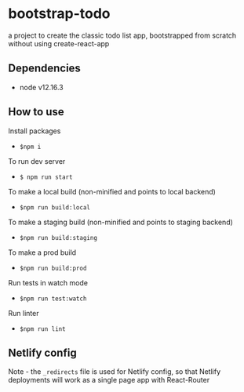 # bootstrap-todo

a project to create the classic todo list app, bootstrapped from scratch without using create-react-app

## Dependencies

- node v12.16.3

## How to use

Install packages

- `$npm i`

To run dev server

- `$ npm run start`

To make a local build (non-minified and points to local backend)

- `$npm run build:local`

To make a staging build (non-minified and points to staging backend)

- `$npm run build:staging`

To make a prod build

- `$npm run build:prod`

Run tests in watch mode

- `$npm run test:watch`

Run linter

- `$npm run lint`

## Netlify config

Note - the `_redirects` file is used for Netlify config, so that Netlify deployments will work as a single page app with React-Router
